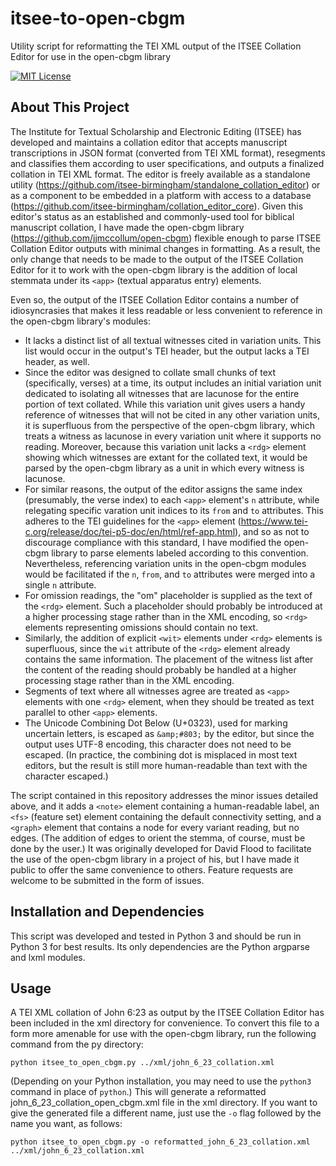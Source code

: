 # itsee-to-open-cbgm
Utility script for reformatting the TEI XML output of the ITSEE Collation Editor for use in the open-cbgm library

[![MIT License](https://img.shields.io/badge/license-MIT-blue.svg?style=flat)](https://choosealicense.com/licenses/mit/)

## About This Project

The Institute for Textual Scholarship and Electronic Editing (ITSEE) has developed and maintains a collation editor that accepts manuscript transcriptions in JSON format (converted from TEI XML format), resegments and classifies them according to user specifications, and outputs a finalized collation in TEI XML format. The editor is freely available as a standalone utility (https://github.com/itsee-birmingham/standalone_collation_editor) or as a component to be embedded in a platform with access to a database (https://github.com/itsee-birmingham/collation_editor_core). Given this editor's status as an established and commonly-used tool for biblical manuscript collation, I have made the open-cbgm library (https://github.com/jjmccollum/open-cbgm) flexible enough to parse ITSEE Collation Editor outputs with minimal changes in formatting. As a result, the only change that needs to be made to the output of the ITSEE Collation Editor for it to work with the open-cbgm library is the addition of local stemmata under its `<app>` (textual apparatus entry) elements.

Even so, the output of the ITSEE Collation Editor contains a number of idiosyncrasies that makes it less readable or less convenient to reference in the open-cbgm library's modules:
- It lacks a distinct list of all textual witnesses cited in variation units. This list would occur in the output's TEI header, but the output lacks a TEI header, as well.
- Since the editor was designed to collate small chunks of text (specifically, verses) at a time, its output includes an initial variation unit dedicated to isolating all witnesses that are lacunose for the entire portion of text collated. While this variation unit gives users a handy reference of witnesses that will not be cited in any other variation units, it is superfluous from the perspective of the open-cbgm library, which treats a witness as lacunose in every variation unit where it supports no reading. Moreover, because this variation unit lacks a `<rdg>` element showing which witnesses are extant for the collated text, it would be parsed by the open-cbgm library as a unit in which every witness is lacunose.
- For similar reasons, the output of the editor assigns the same index (presumably, the verse index) to each `<app>` element's `n` attribute, while relegating specific varation unit indices to its `from` and `to` attributes. This adheres to the TEI guidelines for the `<app>` element (https://www.tei-c.org/release/doc/tei-p5-doc/en/html/ref-app.html), and so as not to discourage compliance with this standard, I have modified the open-cbgm library to parse elements labeled according to this convention. Nevertheless, referencing variation units in the open-cbgm modules would be facilitated if the `n`, `from`, and `to` attributes were merged into a single `n` attribute.
- For omission readings, the "om" placeholder is supplied as the text of the `<rdg>` element. Such a placeholder should probably be introduced at a higher processing stage rather than in the XML encoding, so `<rdg>` elements representing omissions should contain no text.
- Similarly, the addition of explicit `<wit>` elements under `<rdg>` elements is superfluous, since the `wit` attribute of the `<rdg>` element already contains the same information. The placement of the witness list after the content of the reading should probably be handled at a higher processing stage rather than in the XML encoding.
- Segments of text where all witnesses agree are treated as `<app>` elements with one `<rdg>` element, when they should be treated as text parallel to other `<app>` elements.
- The Unicode Combining Dot Below (U+0323), used for marking uncertain letters, is escaped as `&amp;#803;` by the editor, but since the output uses UTF-8 encoding, this character does not need to be escaped. (In practice, the combining dot is misplaced in most text editors, but the result is still more human-readable than text with the character escaped.)

The script contained in this repository addresses the minor issues detailed above, and it adds a `<note>` element containing a human-readable label, an `<fs>` (feature set) element containing the default connectivity setting, and a `<graph>` element that contains a node for every variant reading, but no edges. (The addition of edges to orient the stemma, of course, must be done by the user.) It was originally developed for David Flood to facilitate the use of the open-cbgm library in a project of his, but I have made it public to offer the same convenience to others. Feature requests are welcome to be submitted in the form of issues.

## Installation and Dependencies

This script was developed and tested in Python 3 and should be run in Python 3 for best results. Its only dependencies are the Python argparse and lxml modules.

## Usage

A TEI XML collation of John 6:23 as output by the ITSEE Collation Editor has been included in the xml directory for convenience. To convert this file to a form more amenable for use with the open-cbgm library, run the following command from the py directory:

    python itsee_to_open_cbgm.py ../xml/john_6_23_collation.xml

(Depending on your Python installation, you may need to use the `python3` command in place of `python`.) This will generate a reformatted john_6_23_collation_open_cbgm.xml file in the xml directory. If you want to give the generated file a different name, just use the `-o` flag followed by the name you want, as follows:

    python itsee_to_open_cbgm.py -o reformatted_john_6_23_collation.xml ../xml/john_6_23_collation.xml